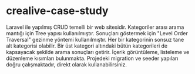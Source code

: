 # crealive-case-study

Laravel ile yapılmış CRUD temelli bir web sitesidir. Kategoriler arası arama mantığı için Tree yapısı kullanılmıştır. Sonuçları göstermek için "Level Order Traversal" gezinme yöntemi kullanılmıştır. Her bir kategorinin sonsuz tane alt kategorisi olabilir. Bir üst kategori altındaki bütün kategorileri de kapsayacak şekilde arama sonuçları getirir. İçerik görüntüleme, listeleme ve düzenleme kısımları bulunmakta. Projedeki migration ve seeder yapıları doğru çalışmaktadır, direkt olarak kullanabilirsiniz.